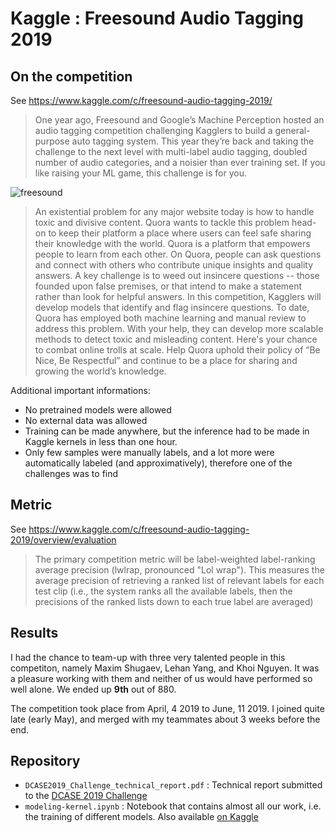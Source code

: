 # Kaggle : Freesound Audio Tagging 2019

## On the competition 

See https://www.kaggle.com/c/freesound-audio-tagging-2019/

> One year ago, Freesound and Google’s Machine Perception hosted an audio tagging competition challenging Kagglers to build a general-purpose auto tagging system. 
This year they’re back and taking the challenge to the next level with multi-label audio tagging, doubled number of audio categories, and a noisier than ever training set. 
If you like raising your ML game, this challenge is for you.

![freesound](https://storage.googleapis.com/kaggle-media/competitions/freesound/task2_freesound_audio_tagging.png)

> An existential problem for any major website today is how to handle toxic and divisive content. Quora wants to tackle this problem head-on to keep their platform a place where users can feel safe sharing their knowledge with the world.
Quora is a platform that empowers people to learn from each other. On Quora, people can ask questions and connect with others who contribute unique insights and quality answers. A key challenge is to weed out insincere questions -- those founded upon false premises, or that intend to make a statement rather than look for helpful answers.
In this competition, Kagglers will develop models that identify and flag insincere questions. To date, Quora has employed both machine learning and manual review to address this problem. With your help, they can develop more scalable methods to detect toxic and misleading content.
Here's your chance to combat online trolls at scale. Help Quora uphold their policy of “Be Nice, Be Respectful” and continue to be a place for sharing and growing the world’s knowledge.

Additional important informations:
- No pretrained models were allowed
- No external data was allowed
- Training can be made anywhere, but the inference had to be made in Kaggle kernels in less than one hour.
- Only few samples were manually labels, and a lot more were automatically labeled (and approximatively), 
therefore one of the challenges was to find

## Metric

See https://www.kaggle.com/c/freesound-audio-tagging-2019/overview/evaluation

> The primary competition metric will be label-weighted label-ranking average precision (lwlrap, pronounced "Lol wrap"). 
This measures the average precision of retrieving a ranked list of relevant labels for each test clip (i.e., the system ranks all the available labels, then the precisions of the ranked lists down to each true label are averaged)

## Results

I had the chance to team-up with three very talented people in this competiton, namely Maxim Shugaev, Lehan Yang, and Khoi Nguyen. 
It was a pleasure working with them and neither of us would have performed so well alone.
We ended up **9th** out of 880.

The competition took place from  April, 4 2019 to June, 11 2019. I joined quite late (early May), and merged with my teammates about 3 weeks before the end.

## Repository 

- `DCASE2019_Challenge_technical_report.pdf` : Technical report submitted to the [DCASE 2019 Challenge](http://dcase.community/)
- `modeling-kernel.ipynb` : Notebook that contains almost all our work, i.e. the training of different models. Also available [on Kaggle](https://www.kaggle.com/kernels/scriptcontent/15609045)

